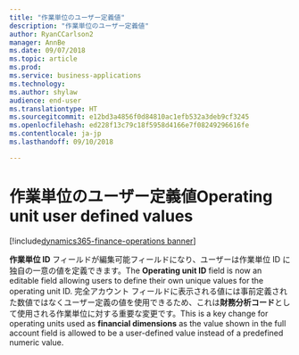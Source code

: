 ```yaml
---
title: "作業単位のユーザー定義値"
description: "作業単位のユーザー定義値"
author: RyanCCarlson2
manager: AnnBe
ms.date: 09/07/2018
ms.topic: article
ms.prod: 
ms.service: business-applications
ms.technology: 
ms.author: shylaw
audience: end-user
ms.translationtype: HT
ms.sourcegitcommit: e12bd3a4856f0d84810ac1efb532a3deb9cf3245
ms.openlocfilehash: ed228f13c79c18f5958d4166e7f08249296616fe
ms.contentlocale: ja-jp
ms.lasthandoff: 09/10/2018

---
```


# <a name="operating-unit-user-defined-values"></a><span data-ttu-id="e2a30-103">作業単位のユーザー定義値</span><span class="sxs-lookup"><span data-stu-id="e2a30-103">Operating unit user defined values</span></span>

[!include[dynamics365-finance-operations banner](../includes/dynamics365-finance-operations.md)]

<span data-ttu-id="e2a30-104">**作業単位 ID** フィールドが編集可能フィールドになり、ユーザーは作業単位 ID に独自の一意の値を定義できます。</span><span class="sxs-lookup"><span data-stu-id="e2a30-104">The **Operating unit ID** field is now an editable field allowing users to define their own unique values for the operating unit ID.</span></span> <span data-ttu-id="e2a30-105">完全アカウント フィールドに表示される値には事前定義された数値ではなくユーザー定義の値を使用できるため、これは**財務分析コード**として使用される作業単位に対する重要な変更です。</span><span class="sxs-lookup"><span data-stu-id="e2a30-105">This is a key change for operating units used as **financial dimensions** as the value shown in the full account field is allowed to be a user-defined value instead of a predefined numeric value.</span></span>  

